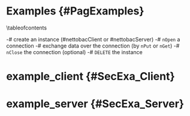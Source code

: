 Examples  {#PagExamples}
========
\tableofcontents



-# create an instance (#nettobacClient or #nettobacServer)
-# `nOpen` a connection
-# exchange data over the connection (by `nPut` or `nGet`)
-# `nClose` the connection (optional)
-# `DELETE` the instance

# example_client  {#SecExa_Client}

# example_server  {#SecExa_Server}

